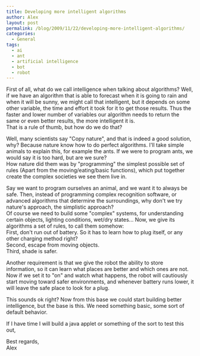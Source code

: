 ```yaml
---
title: Developing more intelligent algorithms
author: Alex
layout: post
permalink: /blog/2009/11/22/developing-more-intelligent-algorithms/
categories:
  - General
tags:
  - ai
  - ant
  - artificial intelligence
  - bot
  - robot
--- 
```


First of all, what do we call intelligence when talking about algorithms? Well, if we have an algorithm that is able to forecast when it is going to rain and when it will be sunny, we might call that intelligent, but it depends on some other variable, the time and effort it took for it to get those results. Thus the faster and lower number of variables our algorithm needs to return the same or even better results, the more intelligent it is.  
That is a rule of thumb, but how do we do that?

Well, many scientists say \"Copy nature\", and that is indeed a good solution, why? Because nature know how to do perfect algorithms. I\'ll take simple animals to explain this, for example the ants. If we were to program ants, we would say it is too hard, but are we sure?  
How nature did them was by \"programming\" the simplest possible set of rules (Apart from the moving/eating/basic functions), which put together create the complex societies we see them live in.

Say we want to program ourselves an animal, and we want it to always be safe. Then, instead of programming complex recognition software, or advanced algorithms that determine the surroundings, why don\'t we try nature\'s approach, the simplistic approach?  
Of course we need to build some \"complex\" systems, for understanding certain objects, lighting conditions, wet/dry states... Now, we give its algorithms a set of rules, to call them somehow:  
First, don\'t run out of battery. So it has to learn how to plug itself, or any other charging method right?  
Second, escape from moving objects.  
Third, shade is safer.

Another requirement is that we give the robot the ability to store information, so it can learn what places are better and which ones are not. Now if we set it to \"on\" and watch what happens, the robot will cautiously start moving toward safer environments, and whenever battery runs lower, it will leave the safe place to look for a plug.

This sounds ok right? Now from this base we could start building better intelligence, but the base is this. We need something basic, some sort of default behavior.

If I have time I will build a java applet or something of the sort to test this out,

Best regards,  
Alex